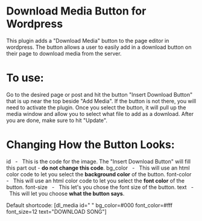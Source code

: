# Download Media Button for Wordpress

This plugin adds a "Download Media" button to the page editor in wordpress. The button allows a user to easily add in a download button on their page to download media from the server. 



# To use:
Go to the desired page or post and hit the button "Insert Download Button" that is up near the top beside "Add Media". If the button is not there, you will need to activate the plugin. Once you select the button, it will pull up the media window and allow you to select what file to add as a download. After you are done, make sure to hit "Update".

# Changing How the Button Looks:
id   -   This is the code for the image. The "Insert Download Button" will fill this part out - <strong>do not change this code</strong>.
bg_color   -   This will use an html color code to let you select the <strong>background color</strong> of the button.
font-color   -   This will use an html color code to let you select the <strong>font color</strong> of the button.
font-size   -   This let's you chose the font size of the button.
text   -   This will let you choose <strong>what the button says</strong>.

Default shortcode: [dl_media id=" " bg_color=#000 font_color=#fff font_size=12 text="DOWNLOAD SONG"]
